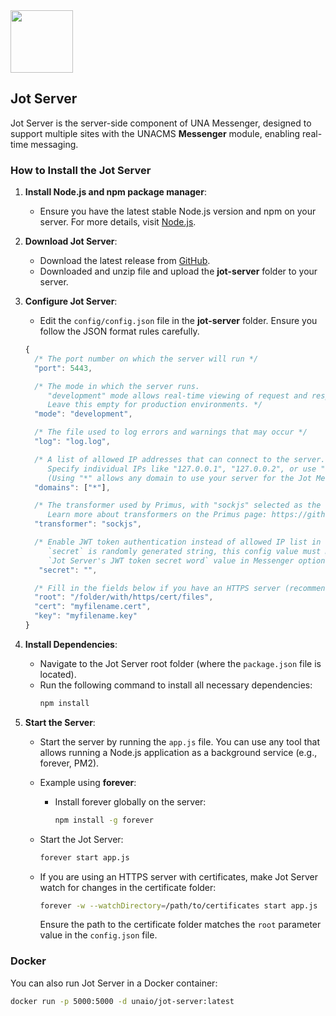 <img src="https://user-images.githubusercontent.com/22210428/27618960-af79900e-5c02-11e7-916f-e56725ff3d13.png" width="100"> 

## Jot Server

Jot Server is the server-side component of UNA Messenger, designed to support multiple sites with the UNACMS **Messenger** module, enabling real-time messaging.

### How to Install the Jot Server

1. **Install Node.js and npm package manager**:
    - Ensure you have the latest stable Node.js version and npm on your server. For more details, visit [Node.js](https://nodejs.org/).

2. **Download Jot Server**:
    - Download the latest release from [GitHub](https://github.com/unacms/jot-server/releases).
    - Downloaded and unzip file and upload the **jot-server** folder to your server.

3. **Configure Jot Server**:
    - Edit the `config/config.json` file in the **jot-server** folder. Ensure you follow the JSON format rules carefully.
    ```js
    {
      /* The port number on which the server will run */
      "port": 5443,
    
      /* The mode in which the server runs.
         "development" mode allows real-time viewing of request and response details.
         Leave this empty for production environments. */
      "mode": "development",
    
      /* The file used to log errors and warnings that may occur */
      "log": "log.log",
    
      /* A list of allowed IP addresses that can connect to the server.
         Specify individual IPs like "127.0.0.1", "127.0.0.2", or use "*" to allow any IP to connect. 
         (Using "*" allows any domain to use your server for the Jot Messenger module) */
      "domains": ["*"],
    
      /* The transformer used by Primus, with "sockjs" selected as the default due to its stability.
         Learn more about transformers on the Primus page: https://github.com/primus/primus */
      "transformer": "sockjs",

      /* Enable JWT token authentication instead of allowed IP list in `domain` config option
         `secret` is randomly generated string, this config value must match
         `Jot Server's JWT token secret word` value in Messenger options */
       "secret": "",
    
      /* Fill in the fields below if you have an HTTPS server (recommended) */
      "root": "/folder/with/https/cert/files",
      "cert": "myfilename.cert",
      "key": "myfilename.key"
    }
     ```
4. **Install Dependencies**:
    - Navigate to the Jot Server root folder (where the `package.json` file is located).
    - Run the following command to install all necessary dependencies:
       ```bash
       npm install
       ```

5. **Start the Server**:
    - Start the server by running the `app.js` file. You can use any tool that allows running a Node.js application as a background service (e.g., forever, PM2).
    - Example using **forever**:
        - Install forever globally on the server:
            ```bash
            npm install -g forever
            ```
    - Start the Jot Server:
        ```bash
        forever start app.js
        ```

    - If you are using an HTTPS server with certificates, make Jot Server watch for changes in the certificate folder:
       ```bash
       forever -w --watchDirectory=/path/to/certificates start app.js
       ```
        Ensure the path to the certificate folder matches the `root` parameter value in the `config.json` file.

### Docker

You can also run Jot Server in a Docker container:
```bash
docker run -p 5000:5000 -d unaio/jot-server:latest
```
